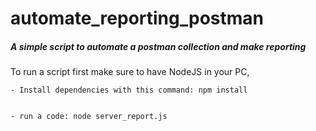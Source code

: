 # automate_reporting_postman
##### A simple script to automate a postman collection and make reporting



 To run a script first make sure to have NodeJS in your PC,

    - Install dependencies with this command: npm install


    - run a code: node server_report.js
